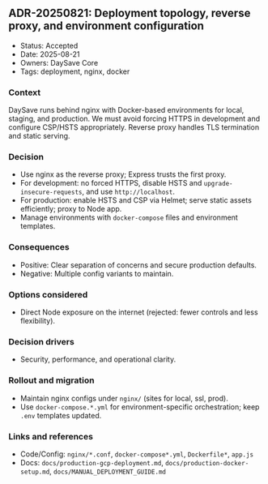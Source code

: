 ## ADR-20250821: Deployment topology, reverse proxy, and environment configuration

- Status: Accepted
- Date: 2025-08-21
- Owners: DaySave Core
- Tags: deployment, nginx, docker

### Context
DaySave runs behind nginx with Docker-based environments for local, staging, and production. We must avoid forcing HTTPS in development and configure CSP/HSTS appropriately. Reverse proxy handles TLS termination and static serving.

### Decision
- Use nginx as the reverse proxy; Express trusts the first proxy.
- For development: no forced HTTPS, disable HSTS and `upgrade-insecure-requests`, and use `http://localhost`.
- For production: enable HSTS and CSP via Helmet; serve static assets efficiently; proxy to Node app.
- Manage environments with `docker-compose` files and environment templates.

### Consequences
- Positive: Clear separation of concerns and secure production defaults.
- Negative: Multiple config variants to maintain.

### Options considered
- Direct Node exposure on the internet (rejected: fewer controls and less flexibility).

### Decision drivers
- Security, performance, and operational clarity.

### Rollout and migration
- Maintain nginx configs under `nginx/` (sites for local, ssl, prod).
- Use `docker-compose.*.yml` for environment-specific orchestration; keep `.env` templates updated.

### Links and references
- Code/Config: `nginx/*.conf`, `docker-compose*.yml`, `Dockerfile*`, `app.js`
- Docs: `docs/production-gcp-deployment.md`, `docs/production-docker-setup.md`, `docs/MANUAL_DEPLOYMENT_GUIDE.md`

